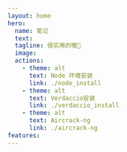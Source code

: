 ```yaml
---
layout: home
hero:
  name: 笔记
  text: 
  tagline: 很实用的嗷🙉
  image: 
  actions:
    - theme: alt
      text: Node 环境安装
      link: ./node_install
    - theme: alt
      text: Verdaccio安装
      link: ./verdaccio_install
    - theme: alt
      text: Aircrack-ng
      link: ./aircrack-ng
features:
---
```

